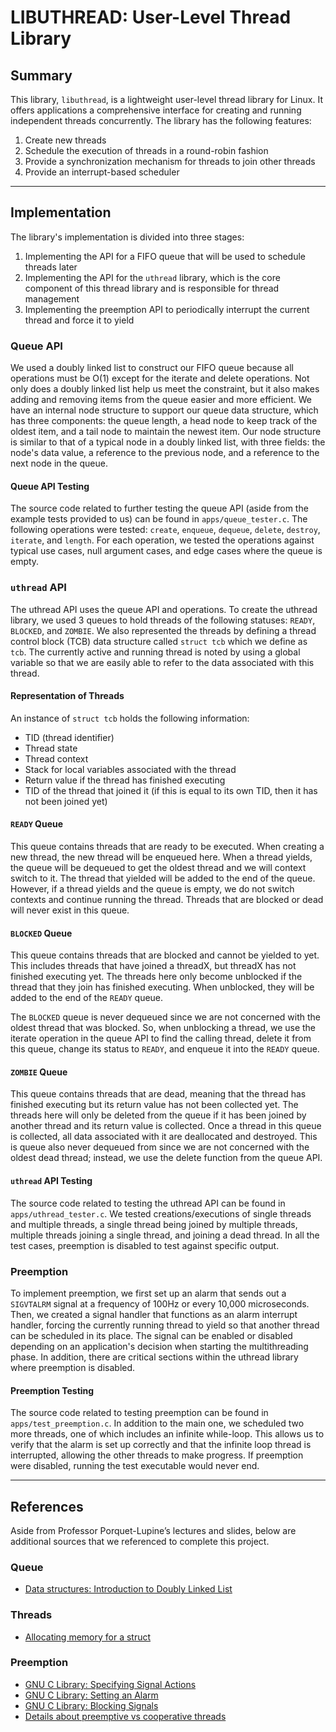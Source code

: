 # LIBUTHREAD: User-Level Thread Library

## Summary

This library, `libuthread`, is a lightweight user-level thread library for Linux. It offers applications a comprehensive interface for creating and running independent threads concurrently. The library has the following features:

1. Create new threads
2. Schedule the execution of threads in a round-robin fashion
3. Provide a synchronization mechanism for threads to join other threads
4. Provide an interrupt-based scheduler

---
## Implementation

The library's implementation is divided into three stages:

1. Implementing the API for a FIFO queue that will be used to schedule threads later
2. Implementing the API for the `uthread` library, which is the core component of this thread library and is responsible for thread management
3. Implementing the preemption API to periodically interrupt the current thread and force it to yield

### Queue API

We used a doubly linked list to construct our FIFO queue because all operations must be O(1) except for the iterate and delete operations. Not only does a doubly linked list help us meet the constraint, but it also makes adding and removing items from the queue easier and more efficient. We have an internal node structure to support our queue data structure, which has three components: the queue length, a head node to keep track of the oldest item, and a tail node to maintain the newest item. Our node structure is similar to that of a typical node in a doubly linked list, with three fields: the node's data value, a reference to the previous node, and a reference to the next node in the queue.

#### Queue API Testing
The source code related to further testing the queue API (aside from the example tests provided to us) can be found in `apps/queue_tester.c`. The following operations were tested: `create`, `enqueue`, `dequeue`, `delete`, `destroy`, `iterate`, and `length`. For each operation, we tested the operations against typical use cases, null argument cases, and edge cases where the queue is empty.

### `uthread` API
The uthread API uses the queue API and operations. To create the uthread library, we used 3 queues to hold threads of the following statuses: `READY`, `BLOCKED`, and `ZOMBIE`. We also represented the threads by defining a thread control block (TCB) data structure called `struct tcb` which we define as `tcb`. The currently active and running thread is noted by using a global variable so that we are easily able to refer to the data associated with this thread.

#### Representation of Threads
An instance of `struct tcb` holds the following information:
- TID (thread identifier)
- Thread state
- Thread context
- Stack for local variables associated with the thread
- Return value if the thread has finished executing
- TID of the thread that joined it (if this is equal to its own TID, then it has not been joined yet)

#### `READY` Queue
This queue contains threads that are ready to be executed. When creating a new thread, the new thread will be enqueued here. When a thread yields, the queue will be dequeued to get the oldest thread and we will context switch to it. The thread that yielded will be added to the end of the queue. However, if a thread yields and the queue is empty, we do not switch contexts and continue running the thread. Threads that are blocked or dead will never exist in this queue.

#### `BLOCKED` Queue
This queue contains threads that are blocked and cannot be yielded to yet. This includes threads that have joined a threadX, but threadX has not finished executing yet. The threads here only become unblocked if the thread that they join has finished executing. When unblocked, they will be added to the end of the `READY` queue.

The `BLOCKED` queue is never dequeued since we are not concerned with the oldest thread that was blocked. So, when unblocking a thread, we use the iterate operation in the queue API to find the calling thread, delete it from this queue, change its status to `READY`, and enqueue it into the `READY` queue.

#### `ZOMBIE` Queue
This queue contains threads that are dead, meaning that the thread has finished executing but its return value has not been collected yet. The threads here will only be deleted from the queue if it has been joined by another thread and its return value is collected. Once a thread in this queue is collected, all data associated with it are deallocated and destroyed. This is queue also never dequeued from since we are not concerned with the oldest dead thread; instead, we use the delete function from the queue API.

#### `uthread` API Testing
The source code related to testing the uthread API can be found in `apps/uthread_tester.c`. We tested creations/executions of single threads and multiple threads, a single thread being joined by multiple threads, multiple threads joining a single thread, and joining a dead thread. In all the test cases, preemption is disabled to test against specific output.

### Preemption

To implement preemption, we first set up an alarm that sends out a `SIGVTALRM` signal at a frequency of 100Hz or every 10,000 microseconds. Then, we created a signal handler that functions as an alarm interrupt handler, forcing the currently running thread to yield so that another thread can be scheduled in its place. The signal can be enabled or disabled depending on an application's decision when starting the multithreading phase. In addition, there are critical sections within the uthread library where preemption is disabled.

#### Preemption Testing

The source code related to testing preemption can be found in `apps/test_preemption.c`. In addition to the main one, we scheduled two more threads, one of which includes an infinite while-loop. This allows us to verify that the alarm is set up correctly and that the infinite loop thread is interrupted, allowing the other threads to make progress. If preemption were disabled, running the test executable would never end. 

---
## References
Aside from Professor Porquet-Lupine’s lectures and slides, below are additional sources that we referenced to complete this project.

### Queue
- [Data structures: Introduction to Doubly Linked List](https://youtu.be/JdQeNxWCguQ)

### Threads
- [Allocating memory for a struct](https://stackoverflow.com/questions/8762278/are-mallocsizeofstruct-a-and-mallocsizeofstruct-a-the-same)

### Preemption
- [GNU C Library: Specifying Signal Actions](https://www.gnu.org/software/libc/manual/html_mono/libc.html#Signal-Actions)
- [GNU C Library: Setting an Alarm](https://www.gnu.org/software/libc/manual/html_mono/libc.html#Setting-an-Alarm)
- [GNU C Library: Blocking Signals](https://www.gnu.org/software/libc/manual/html_mono/libc.html#Blocking-Signals)
- [Details about preemptive vs cooperative threads](https://www.geeksforgeeks.org/difference-between-preemptive-and-cooperative-multitasking/)
